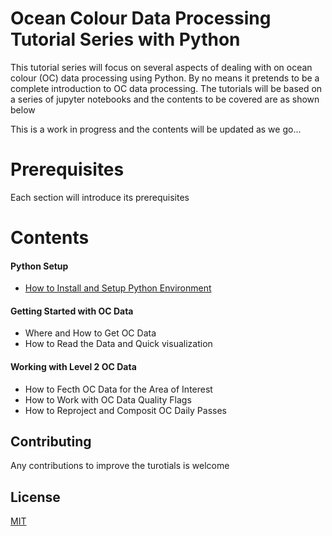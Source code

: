 # Ocean Colour Data Processing Tutorial Series with Python

This tutorial series will focus on several aspects of dealing with on ocean colour (OC) data processing using Python.
By no means it pretends to be a complete introduction to OC data processing.
The tutorials will be based on a series of jupyter notebooks and the contents to be covered are as shown below

This is a work in progress and the contents will be updated as we go...

# Prerequisites
Each section will introduce its prerequisites <br/>


# Contents
#### Python Setup
- [How to Install and Setup Python Environment](https://github.com/Elgyii/POD-TSP/blob/master/python-installation-environment-setup.ipynb)

#### Getting Started with OC Data
- Where and How to Get OC Data
- How to Read the Data and Quick visualization

#### Working with Level 2 OC Data
- How to Fecth OC Data for the Area of Interest
- How to Work with OC Data Quality Flags
- How to Reproject and Composit OC Daily Passes <br/>



## Contributing
Any contributions to improve the turotials is welcome <br/>



## License
[MIT](https://choosealicense.com/licenses/mit/)